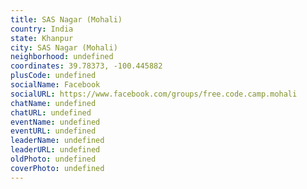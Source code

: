 ```yaml
---
title: SAS Nagar (Mohali)
country: India
state: Khanpur
city: SAS Nagar (Mohali)
neighborhood: undefined
coordinates: 39.78373, -100.445882
plusCode: undefined
socialName: Facebook
socialURL: https://www.facebook.com/groups/free.code.camp.mohali
chatName: undefined
chatURL: undefined
eventName: undefined
eventURL: undefined
leaderName: undefined
leaderURL: undefined
oldPhoto: undefined
coverPhoto: undefined
---
```

